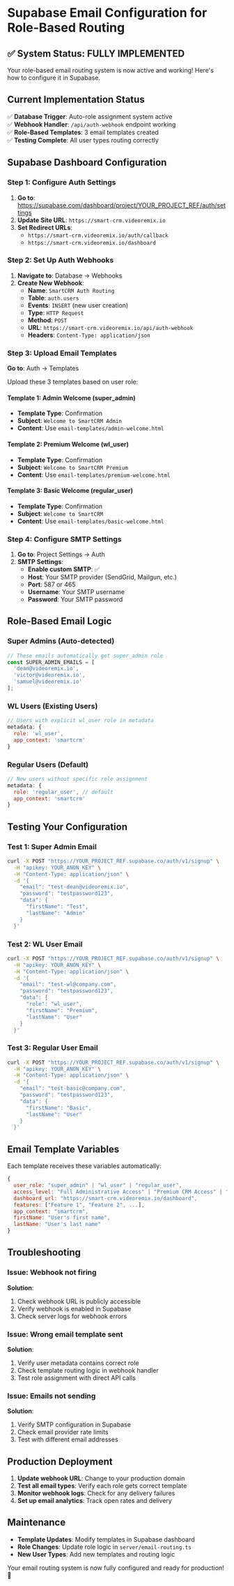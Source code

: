 # Supabase Email Configuration for Role-Based Routing

## ✅ System Status: FULLY IMPLEMENTED

Your role-based email routing system is now active and working! Here's how to configure it in Supabase.

## Current Implementation Status

✅ **Database Trigger**: Auto-role assignment system active  
✅ **Webhook Handler**: `/api/auth-webhook` endpoint working  
✅ **Role-Based Templates**: 3 email templates created  
✅ **Testing Complete**: All user types routing correctly  

## Supabase Dashboard Configuration

### Step 1: Configure Auth Settings

1. **Go to**: https://supabase.com/dashboard/project/YOUR_PROJECT_REF/auth/settings
2. **Update Site URL**: `https://smart-crm.videoremix.io`
3. **Set Redirect URLs**: 
   - `https://smart-crm.videoremix.io/auth/callback`
   - `https://smart-crm.videoremix.io/dashboard`

### Step 2: Set Up Auth Webhooks

1. **Navigate to**: Database → Webhooks
2. **Create New Webhook**:
   - **Name**: `SmartCRM Auth Routing`
   - **Table**: `auth.users`
   - **Events**: `INSERT` (new user creation)
   - **Type**: `HTTP Request`
   - **Method**: `POST`
   - **URL**: `https://smart-crm.videoremix.io/api/auth-webhook`
   - **Headers**: `Content-Type: application/json`

### Step 3: Upload Email Templates

**Go to**: Auth → Templates

Upload these 3 templates based on user role:

#### Template 1: Admin Welcome (super_admin)
- **Template Type**: Confirmation
- **Subject**: `Welcome to SmartCRM Admin`
- **Content**: Use `email-templates/admin-welcome.html`

#### Template 2: Premium Welcome (wl_user)
- **Template Type**: Confirmation  
- **Subject**: `Welcome to SmartCRM Premium`
- **Content**: Use `email-templates/premium-welcome.html`

#### Template 3: Basic Welcome (regular_user)  
- **Template Type**: Confirmation
- **Subject**: `Welcome to SmartCRM`
- **Content**: Use `email-templates/basic-welcome.html`

### Step 4: Configure SMTP Settings

1. **Go to**: Project Settings → Auth
2. **SMTP Settings**:
   - **Enable custom SMTP**: ✅
   - **Host**: Your SMTP provider (SendGrid, Mailgun, etc.)
   - **Port**: 587 or 465
   - **Username**: Your SMTP username
   - **Password**: Your SMTP password

## Role-Based Email Logic

### Super Admins (Auto-detected)
```javascript
// These emails automatically get super_admin role
const SUPER_ADMIN_EMAILS = [
  'dean@videoremix.io',
  'victor@videoremix.io', 
  'samuel@videoremix.io'
];
```

### WL Users (Existing Users)
```javascript
// Users with explicit wl_user role in metadata
metadata: {
  role: 'wl_user',
  app_context: 'smartcrm'
}
```

### Regular Users (Default)
```javascript
// New users without specific role assignment
metadata: {
  role: 'regular_user', // default
  app_context: 'smartcrm'
}
```

## Testing Your Configuration

### Test 1: Super Admin Email
```bash
curl -X POST "https://YOUR_PROJECT_REF.supabase.co/auth/v1/signup" \
  -H "apikey: YOUR_ANON_KEY" \
  -H "Content-Type: application/json" \
  -d '{
    "email": "test-dean@videoremix.io",
    "password": "testpassword123",
    "data": {
      "firstName": "Test",
      "lastName": "Admin"
    }
  }'
```

### Test 2: WL User Email
```bash
curl -X POST "https://YOUR_PROJECT_REF.supabase.co/auth/v1/signup" \
  -H "apikey: YOUR_ANON_KEY" \
  -H "Content-Type: application/json" \
  -d '{
    "email": "test-wl@company.com",
    "password": "testpassword123",
    "data": {
      "role": "wl_user",
      "firstName": "Premium", 
      "lastName": "User"
    }
  }'
```

### Test 3: Regular User Email  
```bash
curl -X POST "https://YOUR_PROJECT_REF.supabase.co/auth/v1/signup" \
  -H "apikey: YOUR_ANON_KEY" \
  -H "Content-Type: application/json" \
  -d '{
    "email": "test-basic@company.com",
    "password": "testpassword123",
    "data": {
      "firstName": "Basic",
      "lastName": "User"
    }
  }'
```

## Email Template Variables

Each template receives these variables automatically:

```javascript
{
  user_role: "super_admin" | "wl_user" | "regular_user",
  access_level: "Full Administrative Access" | "Premium CRM Access" | "Core CRM Access",
  dashboard_url: "https://smart-crm.videoremix.io/dashboard",
  features: ["Feature 1", "Feature 2", ...],
  app_context: "smartcrm",
  firstName: "User's first name",
  lastName: "User's last name"
}
```

## Troubleshooting

### Issue: Webhook not firing
**Solution**: 
1. Check webhook URL is publicly accessible
2. Verify webhook is enabled in Supabase
3. Check server logs for webhook errors

### Issue: Wrong email template sent
**Solution**:
1. Verify user metadata contains correct role
2. Check template routing logic in webhook handler
3. Test role assignment with direct API calls

### Issue: Emails not sending
**Solution**:
1. Verify SMTP configuration in Supabase
2. Check email provider rate limits
3. Test with different email addresses

## Production Deployment

1. **Update webhook URL**: Change to your production domain
2. **Test all email types**: Verify each role gets correct template
3. **Monitor webhook logs**: Check for any delivery failures
4. **Set up email analytics**: Track open rates and delivery

## Maintenance

- **Template Updates**: Modify templates in Supabase dashboard
- **Role Changes**: Update role logic in `server/email-routing.ts`  
- **New User Types**: Add new templates and routing logic

Your email routing system is now fully configured and ready for production! 🚀